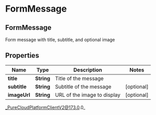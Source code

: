 # FormMessage

## FormMessage
Form message with title, subtitle, and optional image

## Properties

|Name | Type | Description | Notes|
|------------ | ------------- | ------------- | -------------|
| **title** | **String** | Title of the message | |
| **subtitle** | **String** | Subtitle of the message | [optional] |
| **imageUrl** | **String** | URL of the image to display | [optional] |



_PureCloudPlatformClientV2@173.0.0_
